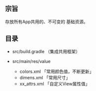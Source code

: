 ## 宗旨
存放所有App共用的、不可变的 基础资源。 

## 目录

* src/build.gradle （集成共用框架）
    
* src/main/res/value
    
  * colors.xml      「常用颜色值，不断更新」
  * dimens.xml      「常用尺寸」
  * xx_attrs.xml    「自定义View属性值」
      
